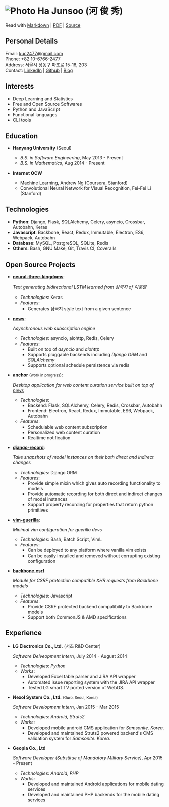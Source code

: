 ![Photo](https://en.gravatar.com/userimage/88915015/2c6d5786d2b480927676688336d80102.jpg?size=110)  Ha Junsoo (河 俊 秀)
========================================================================================================================

Read with [Markdown](https://raw.github.com/kuc2477/resume/gh-pages/index.md) | [PDF](https://raw.github.com/kuc2477/resume/gh-pages/index.pdf) | [Source](http://github.com/kuc2477/resume)


Personal Details
---------------
Email:      kuc2477@gmail.com   
Phone:      +82 10-6766-2477  
Address:    서울시 성동구 마조로 15-16, 203  
Contact:    [LinkedIn](https://www.linkedin.com/in/junsoo-ha-769a89bb?trk=hp-identity-name) | [Github](https://github.com/kuc2477) | [Blog](http://hajunsoo.org)


Interests
---------
- Deep Learning and Statistics
- Free and Open Source Softwares
- Python and JavaScript
- Functional languages
- CLI tools


Education
---------

* **Hanyang University** (Seoul)

    - *B.S. in Software Engineering*, May 2013 - Present
    - *B.S. in Mathematics*, Aug 2014 - Present


* **Internet OCW**

    - Machine Learning, Andrew Ng (Coursera, Stanford)
    - Convolutional Neural Network for Visual Recognition, Fei-Fei Li (Stanford)


Technologies
------------

* **Python**: Django, Flask, SQLAlchemy, Celery, asyncio, Crossbar, Autobahn, Keras
* **Javascript**: Backbone, React, Redux, Immutable, Electron, ES6, Webpack, Autobahn
* **Database**: MySQL, PostgreSQL, SQLite, Redis
* **Others**: Bash, GNU Make, Git, Travis CI, Coveralls


Open Source Projects
---------------------

*   **[neural-three-kingdoms](https://github.com/kuc2477/neural-three-kingdoms)**:

    *Text generating bidirectional LSTM learned from 삼국지 of 이문열*

    - *Technologies*: Keras
    - *Features*: 
        - Generates 삼국지 style text from a given sentence

*   **[news](https://github.com/kuc2477/news)**:

    *Asynchronous web subscription engine*

    - *Technologies*: asyncio, aiohttp, Redis, Celery
    - *Features*:
        - Built on top of *asyncio* and *aiohttp*
        - Supports pluggable backends including *Django ORM* and *SQLAlchemy*
        - Supports optional schedule persistence via redis


*   **[anchor](https://github.com/kuc2477/anchor-frontend-pc)** (<small>work in progress</small>):

    *Desktop application for web content curation service built on top of [news](https://github.com/kuc2477/news)*

    - *Technologies*: 
        - Backend: Flask, SQLAlchemy, Celery, Redis, Crossbar, Autobahn
        - Frontend: Electron, React, Redux, Immutable, ES6, Webpack, Autobahn
    - *Features*:
        - Schedulable web content subscription
        - Personalized web content curation
        - Realtime notification

*   **[django-record](https://github.com/kuc2477/django-record)**:

    *Take snapshots of model instances on their both direct and indirect changes*

    - *Technologies*: Django ORM
    - *Features*:
        - Provide simple mixin which gives auto recording functionality to models
        - Provide automatic recording for both direct and indirect changes of model instances
        - Support property recording for properties that return python primitives


* **[vim-guerilla](https://github.com/kuc2477/vim-guerilla)**:

    *Minimal vim configuration for guerilla devs*

    - *Technologies*: Bash, Batch Script, VimL
    - *Features*:
        - Can be deployed to any platform where vanilla vim exists
        - Can be easily installed and removed without corrupting existing configuration

* **[backbone.csrf](https://github.com/kuc2477/backbone.csrf)**

    *Module for CSRF protection compatible XHR requests from Backbone models*

    - *Technologies*: Javascript
    - *Features*:
        - Provide CSRF protected backend compatibility to Backbone models
        - Support both CommonJS & AMD specifications

Experience
-----------

*   **LG Electronics Co., Ltd.** (서초 R&D Center)

    *Software Delveopment Intern*, July 2014 - August 2014

    - *Technologies*: *Python*
    - *Works*:
        -   Developed Excel table parser and JIRA API wrapper
        -   Automated issue reporting system with the JIRA API wrapper
        -   Tested LG smart TV ported version of WebOS.

*   **Nexol System Co., Ltd.** <small>(Guro, Seoul, Korea)</small>

    *Software Development Intern*, Jan 2015 - Mar 2015

    - *Technologies*: *Android,* *Struts2*
    - *Works*:
        -   Developed mobile android CMS application for *Samsonite. Korea*.
        -   Developed and maintained Struts2 powered backend's CMS validation system for *Samsonite. Korea*.

*   **Geopia Co., Ltd**

    *Software Developer (Substitue of Mandatory Military Service)*, Apr 2015 - Present

    - *Technologies*: *Android*, *PHP*
    - *Works*:
        -   Developed and maintained Android applications for mobile dating services
        -   Developed and maintained PHP backends for the mobile dating services
